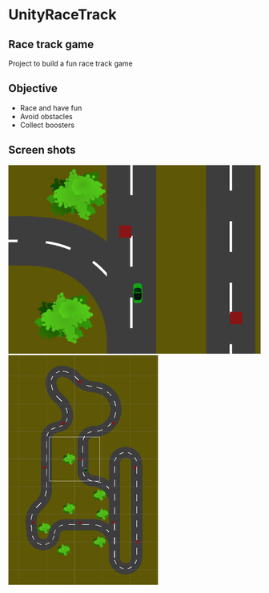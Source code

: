 # UnityRaceTrack

## Race track game
Project to build a fun race track game

## Objective
* Race and have fun
* Avoid obstacles
* Collect boosters

## Screen shots
![Track](https://github.com/c0a3bd/UnityRaceTrack/blob/main/docs/Track_Close.png)
![Full Track](https://github.com/c0a3bd/UnityRaceTrack/blob/main/docs/Full_Track.png)
